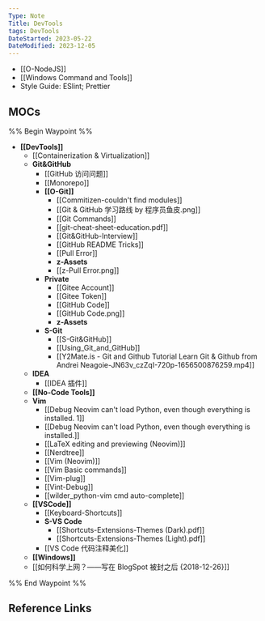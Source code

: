 ```yaml
---
Type: Note
Title: DevTools
tags: DevTools
DateStarted: 2023-05-22
DateModified: 2023-12-05
---
```

- [[O-NodeJS]]
- [[Windows Command and Tools]]
- Style Guide: ESlint; Prettier
## MOCs
%% Begin Waypoint %%
- **[[DevTools]]**
	- [[Containerization & Virtualization]]
	- **Git&GitHub**
		- [[GitHub 访问问题]]
		- [[Monorepo]]
		- **[[O-Git]]**
			- [[Commitizen-couldn't find modules]]
			- [[Git & GitHub 学习路线 by 程序员鱼皮.png]]
			- [[Git Commands]]
			- [[git-cheat-sheet-education.pdf]]
			- [[Git&GitHub-Interview]]
			- [[GitHub README Tricks]]
			- [[Pull Error]]
			- **z-Assets**
			- [[z-Pull Error.png]]
		- **Private**
			- [[Gitee Account]]
			- [[Gitee Token]]
			- [[GitHub Code]]
			- [[GitHub Code.png]]
			- **z-Assets**
		- **S-Git**
			- [[S-Git&GitHub]]
			- [[Using_Git_and_GitHub]]
			- [[Y2Mate.is - Git and Github Tutorial  Learn Git & Github from Andrei Neagoie-JN63v_czZqI-720p-1656500876259.mp4]]
	- **IDEA**
		- [[IDEA 插件]]
	- **[[No-Code Tools]]**
	- **Vim**
		- [[Debug Neovim can't load Python, even though everything is installed. 1]]
		- [[Debug Neovim can't load Python, even though everything is installed.]]
		- [[LaTeX editing and previewing (Neovim)]]
		- [[Nerdtree]]
		- [[Vim (Neovim)]]
		- [[Vim Basic commands]]
		- [[Vim-plug]]
		- [[Vint-Debug]]
		- [[wilder_python-vim cmd auto-complete]]
	- **[[VSCode]]**
		- [[Keyboard-Shortcuts]]
		- **S-VS Code**
			- [[Shortcuts-Extensions-Themes (Dark).pdf]]
			- [[Shortcuts-Extensions-Themes (Light).pdf]]
		- [[VS Code 代码注释美化]]
	- **[[Windows]]**
	- [[如何科学上网？——写在 BlogSpot 被封之后 {2018-12-26}]]

%% End Waypoint %%
## Reference Links